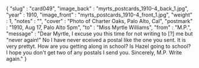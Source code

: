 {
  "slug" : "card049",
  "image_back" : "myrts_postcards_1910-4_back_1.jpg",
  "year" : 1910,
  "image_front" : "myrts_postcards_1910-4_front_1.jpg",
  "weight" : 1,
  "notes" : "",
  "cover" : "Photo of Charter Oaks, Palo Alto, Cal",
  "postmark" : "1910, Aug 17, Palo Alto 5pm",
  "to" : "Miss Myrtle Williams",
  "from" : "M.P.",
  "message" : "Dear Myrtle, I excuse you this time for not writing to [?] me but \"never again!\" No I have never eceived a postal like the one you sent. It is very prettyt. How are you getting along in school? Is Hazel going to school? I hope you don't get two of any postals I send you. Sincerely, M.P. Write again."
}
